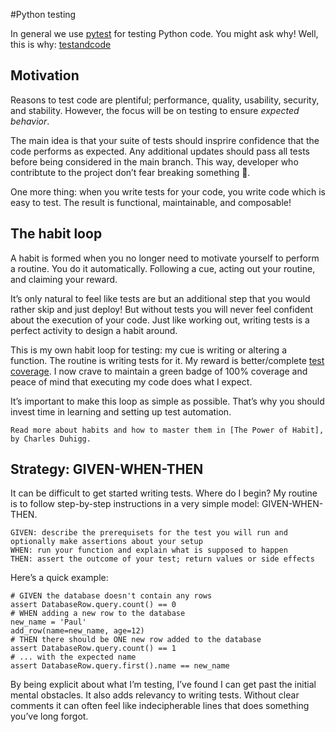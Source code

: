 #Python testing

In general we use [pytest](http://docs.pytest.org/en/latest/) for testing Python code. You might ask why! Well, this is why: [testandcode]

## Motivation

Reasons to test code are plentiful; performance, quality, usability, security, and stability. However, the focus will be on testing to ensure _expected behavior_.

The main idea is that your suite of tests should insprire confidence that the code performs as expected. Any additional updates should pass all tests before being considered in the main branch. This way, developer who contribtute to the project don’t fear breaking something 🐞.

One more thing: when you write tests for your code, you write code which is easy to test. The result is functional, maintainable, and composable!

## The habit loop

A habit is formed when you no longer need to motivate yourself to perform a routine. You do it automatically. Following a cue, acting out your routine, and claiming your reward.

It’s only natural to feel like tests are but an additional step that you would rather skip and just deploy! But without tests you will never feel confident about the execution of your code. Just like working out, writing tests is a perfect activity to design a habit around.

This is my own habit loop for testing: my cue is writing or altering a function. The routine is writing tests for it. My reward is better/complete [test coverage]. I now crave to maintain a green badge of 100% coverage and peace of mind that executing my code does what I expect.

It’s important to make this loop as simple as possible. That’s why you should invest time in learning and setting up test automation.

    Read more about habits and how to master them in [The Power of Habit], by Charles Duhigg.

## Strategy: GIVEN-WHEN-THEN

It can be difficult to get started writing tests. Where do I begin? My routine is to follow step-by-step instructions in a very simple model: GIVEN-WHEN-THEN.

    GIVEN: describe the prerequisets for the test you will run and optionally make assertions about your setup
    WHEN: run your function and explain what is supposed to happen
    THEN: assert the outcome of your test; return values or side effects

Here’s a quick example:

```
# GIVEN the database doesn't contain any rows
assert DatabaseRow.query.count() == 0
# WHEN adding a new row to the database
new_name = 'Paul'
add_row(name=new_name, age=12)
# THEN there should be ONE new row added to the database
assert DatabaseRow.query.count() == 1
# ... with the expected name
assert DatabaseRow.query.first().name == new_name
```

By being explicit about what I’m testing, I’ve found I can get past the initial mental obstacles. It also adds relevancy to writing tests. Without clear comments it can often feel like indecipherable lines that does something you’ve long forgot.

[testandcode]: https://testandcode.com/
[test coverage]: https://en.wikipedia.org/wiki/Code_coverage
[The Power of Habit]: http://charlesduhigg.com/the-power-of-habit/
